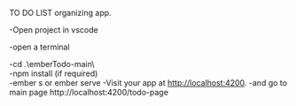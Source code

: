 

  TO DO LIST organizing app.
  
  -Open project in vscode

  
  -open a terminal

  
  -cd .\emberTodo-main\  
  -npm install (if required)  
  -ember s or ember serve
  -Visit your app at [http://localhost:4200](http://localhost:4200).
  -and go to main page  http://localhost:4200/todo-page
  
 
 
